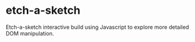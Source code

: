 # etch-a-sketch
Etch-a-sketch interactive build using Javascript to explore more detailed DOM manipulation.
